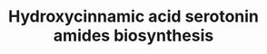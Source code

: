 ---
authors:
- Anwesha
- Eweitz
description: Developed by Gramene.org  Source:[http://plantreactome.gramene.org/ Plant
  Reactome].
last-edited: 2021-05-21
organisms:
- Oryza sativa
redirect_from:
- /index.php/Pathway:WP2979
- /instance/WP2979
schema-jsonld:
- '@context': https://schema.org/
  '@id': https://wikipathways.github.io/pathways/WP2979.html
  '@type': Dataset
  creator:
    '@type': Organization
    name: WikiPathways
  description: Developed by Gramene.org  Source:[http://plantreactome.gramene.org/
    Plant Reactome].
  keywords:
  - ''
  - decarboxylase
  - NAD(P)H
  - 5HT
  - CO2
  - feruloyl-CoA
  - Tryptophan
  - Tryptamine
  - H2
  - NAD(P)+
  - tryptamine
  - N-hydroxycinnamoyltransferase
  - (LOC_OS03G05710.1)
  - CoA-SH
  - (E)-cinnamoyl-CoA
  - H+
  - 4-coumaroyl-CoA
  - Serotonin
  - O2
  - caffeoyl-CoA
  - 5-hydroxylase
  - L-Trp
  license: CC0
  name: Hydroxycinnamic acid serotonin amides biosynthesis
seo: CreativeWork
title: Hydroxycinnamic acid serotonin amides biosynthesis
wpid: WP2979
---